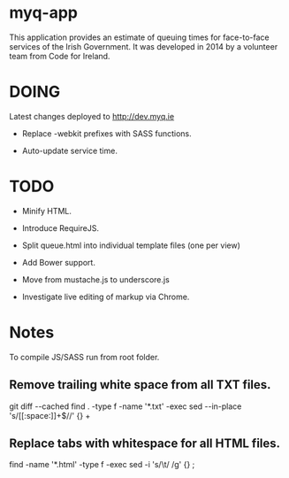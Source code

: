 myq-app
=======

This application provides an estimate of queuing times for face-to-face services of the Irish Government. It was developed in 2014 by a volunteer team from Code for Ireland.

DOING
=====

Latest changes deployed to http://dev.myq.ie

* Replace -webkit prefixes with SASS functions.

* Auto-update service time.


TODO
====

* Minify HTML.

* Introduce RequireJS.

* Split queue.html into individual template files (one per view)

* Add Bower support.

* Move from mustache.js to underscore.js

* Investigate live editing of markup via Chrome.

Notes
=====

To compile JS/SASS run <Grunt> from root folder.


Remove trailing white space from all TXT files.
-----------------------------------------------
git diff --cached find . -type f -name '*.txt' -exec sed --in-place 's/[[:space:]]\+$//' {} \+

Replace tabs with whitespace for all HTML files.
------------------------------------------------
find -name '*.html' -type f -exec sed -i 's/\t/    /g' {} \;
